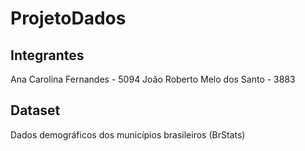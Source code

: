 # ProjetoDados

## Integrantes

Ana Carolina Fernandes - 5094
João Roberto Melo dos Santo - 3883

## Dataset

Dados demográficos dos municípios brasileiros (BrStats)
